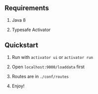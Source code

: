 ## Requirements

1. Java 8

2. Typesafe Activator

## Quickstart

1. Run with `activator ui` or `activator run`

2. Open `localhost:9000/loaddata` first

3. Routes are in `./conf/routes`

4. Enjoy!